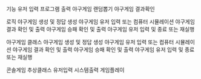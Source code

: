 기능
유저 입력
프로그램 출력
야구게임 랜덤뽑기
야구게임 결과확인

로직
야구게임 생성 및 정답 생성
야구게임 유저 입력 또는 컴퓨터 시뮬레이션
야구게임 결과 확인 및 출력
야구게임 승패 확인 및 출력
야구게임 유저 입력 및 종료 또는 재실행

야구게임 클래스
야구게임 생성 및 정답 생성
야구게임 유저 입력 또는 컴퓨터 시뮬레이션
야구게임 결과 확인 및 출력
야구게임 승패 확인 및 출력
야구게임 유저 입력 및 종료 또는 재실행

콘솔게임 추상클래스
유저입력
시스템출력
게임플레이
